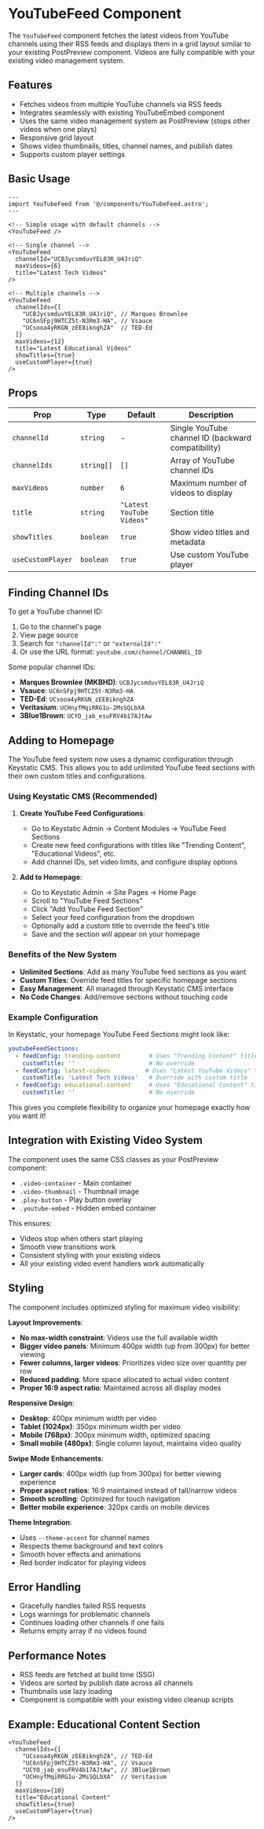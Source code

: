 # YouTubeFeed Component

The `YouTubeFeed` component fetches the latest videos from YouTube channels using their RSS feeds and displays them in a grid layout similar to your existing PostPreview component. Videos are fully compatible with your existing video management system.

## Features

- Fetches videos from multiple YouTube channels via RSS feeds
- Integrates seamlessly with existing YouTubeEmbed component
- Uses the same video management system as PostPreview (stops other videos when one plays)
- Responsive grid layout
- Shows video thumbnails, titles, channel names, and publish dates
- Supports custom player settings

## Basic Usage

```astro
---
import YouTubeFeed from '@/components/YouTubeFeed.astro';
---

<!-- Simple usage with default channels -->
<YouTubeFeed />

<!-- Single channel -->
<YouTubeFeed 
  channelId="UCBJycsmduvYEL83R_U4JriQ"
  maxVideos={6}
  title="Latest Tech Videos"
/>

<!-- Multiple channels -->
<YouTubeFeed 
  channelIds={[
    "UCBJycsmduvYEL83R_U4JriQ", // Marques Brownlee
    "UC6nSFpj9HTCZ5t-N3Rm3-HA", // Vsauce
    "UCsooa4yRKGN_zEE8iknghZA"  // TED-Ed
  ]}
  maxVideos={12}
  title="Latest Educational Videos"
  showTitles={true}
  useCustomPlayer={true}
/>
```

## Props

| Prop | Type | Default | Description |
|------|------|---------|-------------|
| `channelId` | `string` | - | Single YouTube channel ID (backward compatibility) |
| `channelIds` | `string[]` | `[]` | Array of YouTube channel IDs |
| `maxVideos` | `number` | `6` | Maximum number of videos to display |
| `title` | `string` | `"Latest YouTube Videos"` | Section title |
| `showTitles` | `boolean` | `true` | Show video titles and metadata |
| `useCustomPlayer` | `boolean` | `true` | Use custom YouTube player |

## Finding Channel IDs

To get a YouTube channel ID:

1. Go to the channel's page
2. View page source
3. Search for `"channelId":"` or `"externalId":"`
4. Or use the URL format: `youtube.com/channel/CHANNEL_ID`

Some popular channel IDs:
- **Marques Brownlee (MKBHD)**: `UCBJycsmduvYEL83R_U4JriQ`
- **Vsauce**: `UC6nSFpj9HTCZ5t-N3Rm3-HA`
- **TED-Ed**: `UCsooa4yRKGN_zEE8iknghZA`
- **Veritasium**: `UCHnyfMqiRRG1u-2MsSQLbXA`
- **3Blue1Brown**: `UCYO_jab_esuFRV4b17AJtAw`

## Adding to Homepage

The YouTube feed system now uses a dynamic configuration through Keystatic CMS. This allows you to add unlimited YouTube feed sections with their own custom titles and configurations.

### Using Keystatic CMS (Recommended)

1. **Create YouTube Feed Configurations**:
   - Go to Keystatic Admin → Content Modules → YouTube Feed Sections
   - Create new feed configurations with titles like "Trending Content", "Educational Videos", etc.
   - Add channel IDs, set video limits, and configure display options

2. **Add to Homepage**:
   - Go to Keystatic Admin → Site Pages → Home Page
   - Scroll to "YouTube Feed Sections"
   - Click "Add YouTube Feed Section"
   - Select your feed configuration from the dropdown
   - Optionally add a custom title to override the feed's title
   - Save and the section will appear on your homepage

### Benefits of the New System

- **Unlimited Sections**: Add as many YouTube feed sections as you want
- **Custom Titles**: Override feed titles for specific homepage sections
- **Easy Management**: All managed through Keystatic CMS interface
- **No Code Changes**: Add/remove sections without touching code

### Example Configuration

In Keystatic, your homepage YouTube Feed Sections might look like:

```yaml
youtubeFeedSections:
  - feedConfig: trending-content        # Uses "Trending Content" title
    customTitle: ''                     # No override
  - feedConfig: latest-videos          # Uses "Latest YouTube Videos" title  
    customTitle: 'Latest Tech Videos'   # Override with custom title
  - feedConfig: educational-content     # Uses "Educational Content" title
    customTitle: ''                     # No override
```

This gives you complete flexibility to organize your homepage exactly how you want it!

## Integration with Existing Video System

The component uses the same CSS classes as your PostPreview component:
- `.video-container` - Main container
- `.video-thumbnail` - Thumbnail image
- `.play-button` - Play button overlay
- `.youtube-embed` - Hidden embed container

This ensures:
- Videos stop when others start playing
- Smooth view transitions work
- Consistent styling with your existing videos
- All your existing video event handlers work automatically

## Styling

The component includes optimized styling for maximum video visibility:

**Layout Improvements**:
- **No max-width constraint**: Videos use the full available width
- **Bigger video panels**: Minimum 400px width (up from 300px) for better viewing
- **Fewer columns, larger videos**: Prioritizes video size over quantity per row
- **Reduced padding**: More space allocated to actual video content
- **Proper 16:9 aspect ratio**: Maintained across all display modes

**Responsive Design**:
- **Desktop**: 400px minimum width per video
- **Tablet (1024px)**: 350px minimum width per video  
- **Mobile (768px)**: 300px minimum width, optimized spacing
- **Small mobile (480px)**: Single column layout, maintains video quality

**Swipe Mode Enhancements**:
- **Larger cards**: 400px width (up from 300px) for better viewing experience
- **Proper aspect ratios**: 16:9 maintained instead of tall/narrow videos
- **Smooth scrolling**: Optimized for touch navigation
- **Better mobile experience**: 320px cards on mobile devices

**Theme Integration**:
- Uses `--theme-accent` for channel names
- Respects theme background and text colors
- Smooth hover effects and animations
- Red border indicator for playing videos

## Error Handling

- Gracefully handles failed RSS requests
- Logs warnings for problematic channels
- Continues loading other channels if one fails
- Returns empty array if no videos found

## Performance Notes

- RSS feeds are fetched at build time (SSG)
- Videos are sorted by publish date across all channels
- Thumbnails use lazy loading
- Component is compatible with your existing video cleanup scripts

## Example: Educational Content Section

```astro
<YouTubeFeed 
  channelIds={[
    "UCsooa4yRKGN_zEE8iknghZA", // TED-Ed
    "UC6nSFpj9HTCZ5t-N3Rm3-HA", // Vsauce
    "UCYO_jab_esuFRV4b17AJtAw", // 3Blue1Brown
    "UCHnyfMqiRRG1u-2MsSQLbXA"  // Veritasium
  ]}
  maxVideos={10}
  title="Educational Content"
  showTitles={true}
  useCustomPlayer={true}
/>
```
